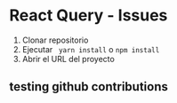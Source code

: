 # React Query - Issues

1. Clonar repositorio
2. Ejecutar ` yarn install` o `npm install`
3. Abrir el URL del proyecto

## testing github contributions
